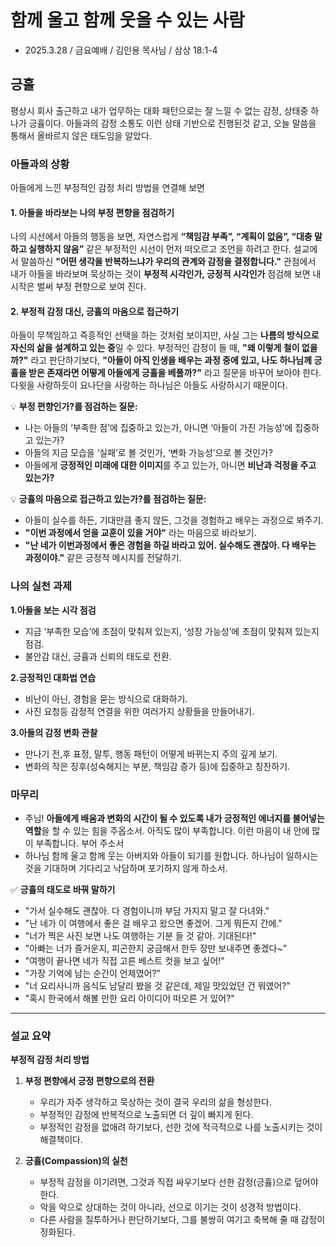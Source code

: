 # 함께 울고 함께 웃을 수 있는 사람
* 2025.3.28 / 금요예배 / 김인용 목사님 / 삼상 18:1-4

## 긍휼
평상시 회사 출근하고 내가 업무하는 대화 패턴으로는 잘 느낄 수 없는 감정, 상태중 하나가 긍휼이다. 아들과의 감정 소통도 이런 상태 기반으로 진행된것 같고, 오늘 말씀을 통해서 올바르지 않은 태도임을 알았다.

### **아들과의 상황**
아들에게 느낀 부정적인 감정 처리 방법을 연결해 보면

#### 1. **아들을 바라보는 나의 부정 편향을 점검하기**
나의 시선에서 아들의 행동을 보면, 자연스럽게 **“책임감 부족”, “계획이 없음”, “대충 말하고 실행하지 않음”** 같은 부정적인 시선이 먼저 떠오르고 조언을 하려고 한다. 설교에서 말씀하신 **"어떤 생각을 반복하느냐가 우리의 관계와 감정을 결정합니다."** 관점에서 내가 아들을 바라보며 묵상하는 것이 **부정적 시각인가, 긍정적 시각인가** 점검해 보면 내 시작은 벌써 부정 편향으로 보여 진다.   

#### 2. **부정적 감정 대신, 긍휼의 마음으로 접근하기**
아들이 무책임하고 즉흥적인 선택을 하는 것처럼 보이지만, 사실 그는 **나름의 방식으로 자신의 삶을 설계하고 있는 중**일 수 있다. 
부정적인 감정이 들 때, **"왜 이렇게 철이 없을까?"** 라고 판단하기보다, **"아들이 아직 인생을 배우는 과정 중에 있고, 나도 하나님께 긍휼을 받은 존재라면 어떻게 아들에게 긍휼을 베풀까?"** 라고 질문을 바꾸어 보아야 한다. 다윗을 사랑하듯이 요나단을 사랑하는 하나님은 아들도 사랑하시기 때문이다. 

💡 **부정 편향인가?를 점검하는 질문:**  
- 나는 아들의 ‘부족한 점’에 집중하고 있는가, 아니면 ‘아들이 가진 가능성’에 집중하고 있는가?  
- 아들의 지금 모습을 ‘실패’로 볼 것인가, ‘변화 가능성’으로 볼 것인가?  
- 아들에게 **긍정적인 미래에 대한 이미지**를 주고 있는가, 아니면 **비난과 걱정을 주고 있는가?**  

💡 **긍휼의 마음으로 접근하고 있는가?를 점검하는 질문:**  
- 아들이 실수를 하든, 기대만큼 좋지 않든, 그것을 경험하고 배우는 과정으로 봐주기.  
- **"이번 과정에서 얻을 교훈이 있을 거야"** 라는 마음으로 바라보기.  
- **"난 네가 이번과정에서 좋은 경험을 하길 바라고 있어. 실수해도 괜찮아. 다 배우는 과정이야."** 같은 긍정적 메시지를 전달하기.

### **나의 실천 과제**
 **1.아들을 보는 시각 점검**  
   - 지금 ‘부족한 모습’에 초점이 맞춰져 있는지, ‘성장 가능성’에 초점이 맞춰져 있는지 점검.  
   - 불안감 대신, 긍휼과 신뢰의 태도로 전환.  

 **2.긍정적인 대화법 연습**  
   - 비난이 아닌, 경험을 묻는 방식으로 대화하기.  
   - 사진 요청등 감정적 연결을 위한 여러가지 상황들을 만들어내기.  

 **3.아들의 감정 변화 관찰**  
   - 만나기 전,후 표정, 말투, 행동 패턴이 어떻게 바뀌는지 주의 깊게 보기.  
   - 변화의 작은 징후(성숙해지는 부분, 책임감 증가 등)에 집중하고 칭찬하기.  

### **마무리**
* 주님! **아들에게 배움과 변화의 시간이 될 수 있도록 내가 긍정적인 에너지를 불어넣는 역할**을 할 수 있는 힘을 주옵소서. 아직도 많이 부족합니다. 이런 마음이 내 안에 많이 부족합니다. 부어 주소서
* 하나님 함께 울고 함께 웃는 아버지와 아들이 되기를 원합니다. 하나님이 일하시는것을 기대하며 기다리고 낙담하며 포기하지 않게 하소서.
 
✅ **긍휼의 태도로 바꿔 말하기**  
- "가서 실수해도 괜찮아. 다 경험이니까 부담 가지지 말고 잘 다녀와."  
- "난 네가 이 여행에서 좋은 걸 배우고 왔으면 좋겠어. 그게 뭐든지 간에."
- "너가 찍은 사진 보면 나도 여행하는 기분 들 것 같아. 기대된다!"  
- "아빠는 너가 즐거운지, 피곤한지 궁금해서 한두 장만 보내주면 좋겠다~"  
- "여행이 끝나면 네가 직접 고른 베스트 컷을 보고 싶어!"
- "가장 기억에 남는 순간이 언제였어?"  
- "너 요리사니까 음식도 남달리 봤을 것 같은데, 제일 맛있었던 건 뭐였어?"  
- "혹시 한국에서 해볼 만한 요리 아이디어 떠오른 거 있어?"  

---

### 설교 요약
**부정적 감정 처리 방법**
1. **부정 편향에서 긍정 편향으로의 전환**  
   - 우리가 자주 생각하고 묵상하는 것이 결국 우리의 삶을 형성한다.  
   - 부정적인 감정에 반복적으로 노출되면 더 깊이 빠지게 된다.  
   - 부정적인 감정을 없애려 하기보다, 선한 것에 적극적으로 나를 노출시키는 것이 해결책이다.

2. **긍휼(Compassion)의 실천**  
   - 부정적 감정을 이기려면, 그것과 직접 싸우기보다 선한 감정(긍휼)으로 덮어야 한다.  
   - 악을 악으로 상대하는 것이 아니라, 선으로 이기는 것이 성경적 방법이다.  
   - 다른 사람을 질투하거나 판단하기보다, 그를 불쌍히 여기고 축복해 줄 때 감정이 정화된다.
